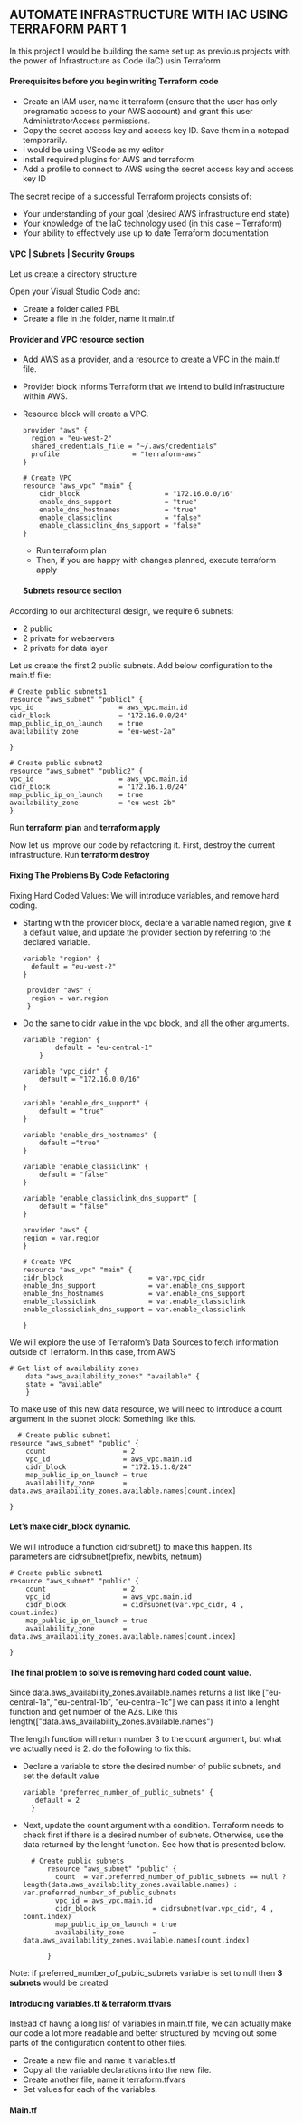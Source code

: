 ## AUTOMATE INFRASTRUCTURE WITH IAC USING TERRAFORM PART 1
In this project I would be building the same set up as previous projects with the power of Infrastructure as Code (IaC) usin Terraform

#### Prerequisites before you begin writing Terraform code
- Create an IAM user, name it terraform (ensure that the user has only programatic access to your AWS account) and grant this user AdministratorAccess permissions.
- Copy the secret access key and access key ID. Save them in a notepad temporarily.
- I would be using VScode as my editor 
- install required plugins for AWS and terraform 
- Add a profile to connect to AWS using the secret access key and access key ID


The secret recipe of a successful Terraform projects consists of:
- Your understanding of your goal (desired AWS infrastructure end state)
- Your knowledge of the IaC technology used (in this case – Terraform)
- Your ability to effectively use up to date Terraform documentation


#### VPC | Subnets | Security Groups

Let us create a directory structure

Open your Visual Studio Code and:
- Create a folder called PBL
- Create a file in the folder, name it main.tf

#### Provider and VPC resource section

- Add AWS as a provider, and a resource to create a VPC in the main.tf file.
- Provider block informs Terraform that we intend to build infrastructure within AWS.
- Resource block will create a VPC.

     
      provider "aws" {
        region = "eu-west-2"
        shared_credentials_file = "~/.aws/credentials"
        profile                  = "terraform-aws"
      }
      
      # Create VPC
      resource "aws_vpc" "main" {
          cidr_block                     = "172.16.0.0/16"
          enable_dns_support             = "true"
          enable_dns_hostnames           = "true"
          enable_classiclink             = "false"
          enable_classiclink_dns_support = "false"
      }
      
  - Run terraform plan    
  - Then, if you are happy with changes planned, execute terraform apply    
  
  
  #### Subnets resource section
According to our architectural design, we require 6 subnets:

- 2 public
- 2 private for webservers
- 2 private for data layer

Let us create the first 2 public subnets. Add below configuration to the main.tf file:

    # Create public subnets1
    resource "aws_subnet" "public1" {
    vpc_id                     = aws_vpc.main.id
    cidr_block                 = "172.16.0.0/24"
    map_public_ip_on_launch    = true
    availability_zone          = "eu-west-2a"

    }

    # Create public subnet2
    resource "aws_subnet" "public2" {
    vpc_id                     = aws_vpc.main.id
    cidr_block                 = "172.16.1.0/24"
    map_public_ip_on_launch    = true
    availability_zone          = "eu-west-2b"
    }
    
Run **terraform plan** and **terraform apply**

Now let us improve our code by refactoring it. First, destroy the current infrastructure. Run **terraform destroy**


#### Fixing The Problems By Code Refactoring

Fixing Hard Coded Values: We will introduce variables, and remove hard coding.

- Starting with the provider block, declare a variable named region, give it a default value, and update the provider section by referring to the declared variable.
   
      variable "region" {
        default = "eu-west-2"
      }

       provider "aws" {
        region = var.region
       }
- Do the same to cidr value in the vpc block, and all the other arguments.     
          
      variable "region" {
              default = "eu-central-1"
          }

      variable "vpc_cidr" {
          default = "172.16.0.0/16"
      }

      variable "enable_dns_support" {
          default = "true"
      }

      variable "enable_dns_hostnames" {
          default ="true" 
      }

      variable "enable_classiclink" {
          default = "false"
      }

      variable "enable_classiclink_dns_support" {
          default = "false"
      }

      provider "aws" {
      region = var.region
      }

      # Create VPC
      resource "aws_vpc" "main" {
      cidr_block                     = var.vpc_cidr
      enable_dns_support             = var.enable_dns_support 
      enable_dns_hostnames           = var.enable_dns_support
      enable_classiclink             = var.enable_classiclink
      enable_classiclink_dns_support = var.enable_classiclink

      }    
We will explore the use of Terraform’s Data Sources to fetch information outside of Terraform. In this case, from AWS

    # Get list of availability zones
        data "aws_availability_zones" "available" {
        state = "available"
        }
        
 To make use of this new data resource, we will need to introduce a count argument in the subnet block: Something like this.
 
      # Create public subnet1
    resource "aws_subnet" "public" { 
        count                   = 2
        vpc_id                  = aws_vpc.main.id
        cidr_block              = "172.16.1.0/24"
        map_public_ip_on_launch = true
        availability_zone       = data.aws_availability_zones.available.names[count.index]

    }

#### Let’s make cidr_block dynamic.
 We will introduce a function cidrsubnet() to make this happen. Its parameters are cidrsubnet(prefix, newbits, netnum)
   
    # Create public subnet1
    resource "aws_subnet" "public" { 
        count                   = 2
        vpc_id                  = aws_vpc.main.id
        cidr_block              = cidrsubnet(var.vpc_cidr, 4 , count.index)
        map_public_ip_on_launch = true
        availability_zone       = data.aws_availability_zones.available.names[count.index]

    }
    
#### The final problem to solve is removing hard coded count value.

Since data.aws_availability_zones.available.names returns a list like ["eu-central-1a", "eu-central-1b", "eu-central-1c"] we can pass it into a lenght function and get number of the AZs.
Like this length(["data.aws_availability_zones.available.names")

The length function will return number 3 to the count argument, but what we actually need is 2. do the following to fix this:

- Declare a variable to store the desired number of public subnets, and set the default value

      variable "preferred_number_of_public_subnets" {
         default = 2
        }
- Next, update the count argument with a condition. Terraform needs to check first if there is a desired number of subnets. Otherwise, use the data returned by the lenght function. See how that is presented below.

        # Create public subnets
            resource "aws_subnet" "public" {
              count  = var.preferred_number_of_public_subnets == null ? length(data.aws_availability_zones.available.names) : var.preferred_number_of_public_subnets   
              vpc_id = aws_vpc.main.id
              cidr_block              = cidrsubnet(var.vpc_cidr, 4 , count.index)
              map_public_ip_on_launch = true
              availability_zone       = data.aws_availability_zones.available.names[count.index]

            }
Note: if preferred_number_of_public_subnets variable is set to null then **3 subnets** would be created

#### Introducing variables.tf & terraform.tfvars
Instead of havng a long lisf of variables in main.tf file, we can actually make our code a lot more readable and better structured by moving out some parts of the configuration content to other files.

- Create a new file and name it variables.tf
- Copy all the variable declarations into the new file.
- Create another file, name it terraform.tfvars
- Set values for each of the variables.

#### Main.tf
